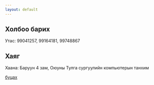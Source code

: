 ```yaml
---
layout: default
---
```


## Холбоо барих

Утас: 99041257, 99164181, 99748867

## Хаяг
Хаана: Баруун 4 зам, Оюуны Тулга сургуулийн компьютерын танхим

[буцах](./)
